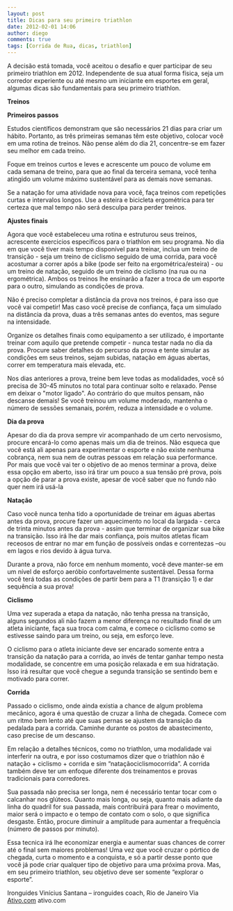 ```yaml
---
layout: post
title: Dicas para seu primeiro triathlon
date: 2012-02-01 14:06
author: diego
comments: true
tags: [Corrida de Rua, dicas, triathlon]
---
```

A decisão está tomada, você aceitou o desafio e quer participar de seu primeiro triathlon em 2012. Independente de sua atual forma física, seja um corredor experiente ou até mesmo um iniciante em esportes em geral, algumas dicas são fundamentais para seu primeiro triathlon.

<strong>Treinos</strong>

<strong>Primeiros passos</strong>

Estudos científicos demonstram que são necessários 21 dias para criar um hábito. Portanto, as três primeiras semanas têm este objetivo, colocar você em uma rotina de treinos. Não pense além do dia 21, concentre-se em fazer seu melhor em cada treino.

Foque em treinos curtos e leves e acrescente um pouco de volume em cada semana de treino, para que ao final da terceira semana, você tenha atingido um volume máximo sustentável para as demais nove semanas. 

Se a natação for uma atividade nova para você, faça treinos com repetições curtas e intervalos longos. Use a esteira e bicicleta ergométrica para ter certeza que mal tempo não será desculpa para perder treinos.

<strong>Ajustes finais</strong>

Agora que você estabeleceu uma rotina e estruturou seus treinos, acrescente exercicios específicos para o triathlon em seu programa. No dia em que você tiver mais tempo disponível para treinar, inclua um treino de transição - seja um treino de ciclismo seguido de uma corrida, para você acostumar a correr após a bike (pode ser feito na ergométrica/esteira) - ou um treino de natação, seguido de um treino de ciclismo (na rua ou na ergométrica). Ambos os treinos lhe ensinarão a fazer a troca de um esporte para o outro, simulando as condições de prova. 

Não é preciso completar a distância da prova nos treinos, é para isso que você vai competir! Mas caso você precise de confiança, faça um simulado na distância da prova, duas a três semanas antes do eventos, mas segure na intensidade. 

Organize os detalhes finais como equipamento a ser utilizado, é importante treinar com aquilo que pretende competir - nunca testar nada no dia da prova. Procure saber detalhes do percurso da prova e tente simular as condições em seus treinos, sejam subidas, natação em águas abertas, correr em temperatura mais elevada, etc. 
 
Nos dias anteriores a prova, treine bem leve todas as modalidades, você só precisa de 30-45 minutos no total para continuar solto e relaxado. Pense em deixar o "motor ligado". Ao contrário do que muitos pensam, não descanse demais! Se você treinou um volume moderado, mantenha o número de sessões semanais, porém, reduza a intensidade e o volume.

<strong>Dia da prova</strong>

Apesar do dia da prova sempre vir acompanhado de um certo nervosismo, procure encará-lo como apenas mais um dia de treinos. Não esqueca que você está ali apenas para experimentar o esporte e não existe nenhuma cobrança, nem sua nem de outras pessoas em relação sua performance. Por mais que você vai ter o objetivo de ao menos terminar a prova, deixe essa opção em aberto, isso irá tirar um pouco a sua tensão pré prova, pois a opção de parar a prova existe, apesar de você saber que no fundo não quer nem irá usá-la

<strong>Natação</strong>

Caso você nunca tenha tido a oportunidade de treinar em águas abertas antes da prova, procure fazer um aquecimento no local da largada - cerca de trinta minutos antes da prova -  assim que terminar de organizar sua bike na transição. Isso irá lhe dar mais confiança, pois muitos atletas ficam receosos de entrar no mar em função de possíveis ondas e correntezas –ou em lagos e rios devido à água turva. 

Durante a prova, não force em nenhum momento, você deve manter-se em um nível de esforço aeróbio confortavelmente sustentável. Dessa forma você terá todas as condições de partir bem para a T1 (transição 1) e dar sequência a sua prova!

<strong>Ciclismo</strong>

Uma vez superada a etapa da natação, não tenha pressa na transição, alguns segundos ali não fazem a menor diferença no resultado final de um atleta iniciante, faça sua troca com calma, e comece o ciclismo como se estivesse saindo para um treino, ou seja, em esforço leve.

O ciclismo para o atleta iniciante deve ser encarado somente entra a transição da natação para a corrida, ao invés de tentar ganhar tempo nesta modalidade, se concentre em uma posição relaxada e em sua hidratação. Isso irá resultar que você chegue a segunda transição se sentindo bem e motivado para correr.

<strong>Corrida</strong>

Passado o ciclismo, onde ainda existia a chance de algum problema mecânico, agora é uma questão de cruzar a linha de chegada. Comece com um ritmo bem lento até que suas pernas se ajustem da transição da pedalada para a corrida. Caminhe durante os postos de abastecimento, caso precise de um descanso.

Em relação a detalhes técnicos, como no triathlon, uma modalidade vai interferir na outra, e por isso costumamos dizer que o triathlon não é natação + ciclismo + corrida e sim “nataçãociclismocorrida”. A corrida também deve ter um enfoque diferente dos treinamentos  e provas tradicionais para corredores. 

Sua passada não precisa ser longa, nem é necessário tentar tocar com o calcanhar nos glúteos. Quanto mais longa, ou seja, quanto mais adiante da linha do quadril for sua passada, mais contribuirá para frear o movimento, maior será o impacto e o tempo de contato com o solo, o que significa desgaste. Então, procure diminuir a amplitude para aumentar a frequência (número de passos por minuto). 

Essa tecnica irá lhe economizar energia e aumentar suas chances de correr até o final sem maiores problemas!
Uma vez que você cruzar o pórtico de chegada, curta o momento e a conquista, e só a partir desse ponto que você já pode criar qualquer tipo de objetivo para uma próxima prova. Mas, em seu primeiro triathlon, seu objetivo deve ser somente “explorar o esporte”.

Ironguides
Vinícius Santana – ironguides coach, Rio de Janeiro
Via <a href="http://www.ativo.com/Esportes/Pages/dicasparaseuprimeirotriathlon2.aspx" target="_blank">Ativo.com</a>
ativo.com


